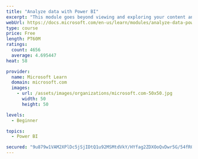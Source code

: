 ```yaml
---
title: "Analyze data with Power BI"
excerpt: "This module goes beyond viewing and exploring your content and explains how to interact with it by working with reports and dashboards to uncover and share new business insights."
webUrl: https://docs.microsoft.com/en-us/learn/modules/analyze-data-power-bi/
type: course
price: Free
length: PT60M
ratings:
  count: 4656
  average: 4.695447
heat: 58

provider:
  name: Microsoft Learn
  domain: microsoft.com
  images:
    - url: /assets/images/organizations/microsoft.com-50x50.jpg
      width: 50
      height: 50

levels:
  - Beginner

topics:
  - Power BI

secured: "9u879w1VAM2XPlDc5jSjIDtQ1u92MSMtdVkY/HYfag2ZDXOoQvDwr5G/54fR0WwGTgNqAh2YSoheOmGoJQsJaj23kpQGNnst5YZAGaRaPT2vew64lVCE2ABIJHbY4nQrjNSqW3AzEsLm87YvNmcXmGqYzITC2soPxiZFyadweiJYcHoS9/tqeOT64dwzxTVyQtRQJxoefpFFsZ4IMBDr6D/xBYTK8ULRQhdkL2kBq4HQGNqKiC+HKD2gCQ8WT3GO+qHKyuBejZ1sQYR9QV9orTt2QDo6pWmpL7heMrv9U+18+TuD26ImCiY30B/d76caPKMBfT9FxVc//5V7GVxPBpQqx21/hRQR41ArR9D0GJbVHriBuE7wIA/PBdRnmu0Z2PX8WUfk8eo2e0EiFFzb8OVHZtpMxXGVbfUeenvp9cQ=;FmUf1HklhSF2mqLjT+ub5g=="
---
```


